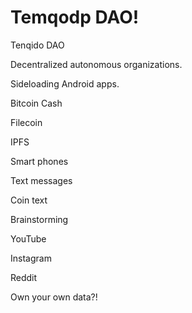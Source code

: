 # Temqodp DAO!
Tenqido DAO

Decentralized autonomous organizations.

Sideloading Android apps.

Bitcoin Cash

Filecoin

IPFS

Smart phones

Text messages

Coin text

Brainstorming

YouTube

Instagram

Reddit

Own your own data?! 
